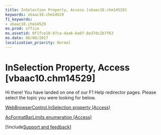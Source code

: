 ```yaml
---
title: InSelection Property, Access [vbaac10.chm14529]
keywords: vbaac10.chm14529
f1_keywords:
- vbaac10.chm14529
ms.prod: office
ms.assetid: 0f1fce10-97ca-4aa6-ba6f-8e37dc2b7f63
ms.date: 06/08/2017
localization_priority: Normal
---
```



# InSelection Property, Access [vbaac10.chm14529]

Hi there! You have landed on one of our F1 Help redirector pages. Please select the topic you were looking for below.

[WebBrowserControl.InSelection property (Access)](https://msdn.microsoft.com/library/32362d58-5fa1-8410-6a7f-522ddef843c1%28Office.15%29.aspx)

[AcFormatBarLimits enumeration (Access)](https://msdn.microsoft.com/library/15cc7bb2-ef78-1b55-910c-fbc8b9f95c61%28Office.15%29.aspx)

[!include[Support and feedback](~/includes/feedback-boilerplate.md)]